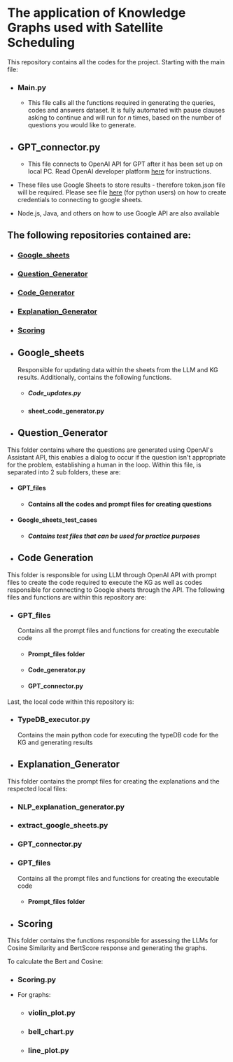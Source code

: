 

# The application of Knowledge Graphs used with Satellite Scheduling

This repository contains all the codes for the project. Starting with the main file:

- ### Main.py
  - This file calls all the functions required in generating the queries, codes and answers dataset. It is fully automated with pause clauses asking to continue and will run for *n* times, based on the number of questions you would like to generate.
- ## GPT_connector.py
  - This file connects to OpenAI API for GPT after it has been set up on local PC. Read OpenAI developer platform [here](https://platform.openai.com/docs/overview) for instructions.


- These files use Google Sheets to store results - therefore token.json file will be required. Please see file [here](https://developers.google.com/sheets/api/quickstart/python) (for python users) on how to create credentials to connecting to google sheets.
- Node.js, Java, and others on how to use Google API are also available



## The following repositories contained are:

- ### [Google_sheets](#Google_sheets)
- ### [Question_Generator](#Question_Generator)
- ### [Code_Generator](#Code_Generator)
- ### [Explanation_Generator](#Explanation_Generator)
- ### [Scoring](#Scoring)



- ## Google_sheets
    Responsible for updating data within the sheets from the LLM and KG results. Additionally, contains the following functions.
    - ##### Code_updates.py
    -  #### sheet_code_generator.py

- ## Question_Generator
This folder contains where the questions are generated using OpenAI's Assistant API, this enables a dialog to occur if the question isn't appropriate for the problem, establishing a human in the loop.
Within this file, is separated into 2 sub folders, these are:

- #### GPT_files
  - #### Contains all the codes and prompt files for creating questions
- #### Google_sheets_test_cases
  - ##### Contains test files that can be used for practice purposes


- ## Code Generation
This folder is responsible for using LLM through OpenAI API with prompt files to create the code required to execute the KG as well as codes responsible for connecting to Google sheets through the API.
The following files and functions are within this repository are:

  -  ### GPT_files
     Contains all the prompt files and functions for creating the executable code
      - #### Prompt_files folder
      - #### Code_generator.py
      - #### GPT_connector.py
  
  Last, the local code within this repository is:
  - ### TypeDB_executor.py
       Contains the main python code for executing the typeDB code for the KG and generating results

- ## Explanation_Generator
This folder contains the prompt files for creating the explanations and the respected local files:
  - ### NLP_explanation_generator.py
  - ### extract_google_sheets.py
  - ### GPT_connector.py
  - ### GPT_files
       Contains all the prompt files and functions for creating the executable code
      - #### Prompt_files folder

- ## Scoring
This folder contains the functions responsible for assessing the LLMs for Cosine Similarity and BertScore response and generating the graphs.

To calculate the Bert and Cosine:

  - ### Scoring.py

 - For graphs:
   - ### violin_plot.py
   - ### bell_chart.py
   - ### line_plot.py



